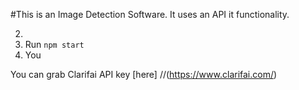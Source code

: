 #This is an Image Detection Software.
It uses an API it functionality.

2. 
3. Run `npm start`
4. You 

You can grab Clarifai API key [here] 
//(https://www.clarifai.com/)
